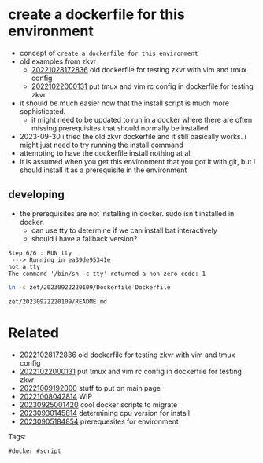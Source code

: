 # create a dockerfile for this environment

- concept of `create a dockerfile for this environment`
- old examples from zkvr
  - [20221028172836](/zet/20221028172836/README.md) old dockerfile for testing zkvr with vim and tmux config
  - [20221022000131](/zet/20221022000131/README.md) put tmux and vim rc config in dockerfile for testing zkvr
- it should be much easier now that the install script is much more sophisticated.
  - it might need to be updated to run in a docker where there are often missing prerequisites that should normally be installed
- 2023-09-30 i tried the old zkvr dockerfile and it still basically works. i might just need to try running the install command
- attempting to have the dockerfile install nothing at all
- it is assumed when you get this environment that you got it with git, but i should install it as a prerequisite in the environment

## developing
- the prerequisites are not installing in docker. sudo isn't installed in docker.
  - can use tty to determine if we can install bat interactively
  - should i have a fallback version?
```
Step 6/6 : RUN tty
 ---> Running in ea39de95341e
not a tty
The command '/bin/sh -c tty' returned a non-zero code: 1

```

```bash
ln -s zet/20230922220109/Dockerfile Dockerfile
```

` zet/20230922220109/README.md `

# Related

- [20221028172836](/zet/20221028172836/README.md) old dockerfile for testing zkvr with vim and tmux config
- [20221022000131](/zet/20221022000131/README.md) put tmux and vim rc config in dockerfile for testing zkvr
- [20221009192000](/zet/20221009192000/README.md) stuff to put on main page
- [20221008042814](/zet/20221008042814/README.md) WIP
- [20230925001420](/zet/20230925001420/README.md) cool docker scripts to migrate
- [20230930145814](/zet/20230930145814/README.md) determining cpu version for install
- [20230905184854](/zet/20230905184854/README.md) prerequesites for environment

Tags:

    #docker #script
